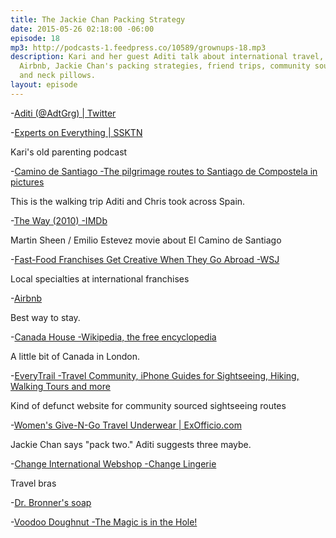```yaml
---
title: The Jackie Chan Packing Strategy
date: 2015-05-26 02:18:00 -06:00
episode: 18
mp3: http://podcasts-1.feedpress.co/10589/grownups-18.mp3
description: Kari and her guest Aditi talk about international travel, local delicacies,
  Airbnb, Jackie Chan's packing strategies, friend trips, community sourced trip planning,
  and neck pillows.
layout: episode
---
```


-[Aditi (@AdtGrg) | Twitter][1]

-[Experts on Everything | SSKTN][2]

Kari's old parenting podcast

-[Camino de Santiago -The pilgrimage routes to Santiago de Compostela in pictures][3]

This is the walking trip Aditi and Chris took across Spain.

-[The Way (2010) -IMDb][4]

Martin Sheen / Emilio Estevez movie about El Camino de Santiago

-[Fast-Food Franchises Get Creative When They Go Abroad -WSJ][5]

Local specialties at international franchises

-[Airbnb][6]

Best way to stay.

-[Canada House -Wikipedia, the free encyclopedia][7]

A little bit of Canada in London.

-[EveryTrail -Travel Community, iPhone Guides for Sightseeing, Hiking, Walking Tours and more][8]

Kind of defunct website for community sourced sightseeing routes

-[Women's Give-N-Go Travel Underwear | ExOfficio.com][9]

Jackie Chan says "pack two." Aditi suggests three maybe.

-[Change International Webshop -Change Lingerie][10]

Travel bras

-[Dr. Bronner's soap][11]

-[Voodoo Doughnut -The Magic is in the Hole!][12]

[1]: https://twitter.com/adtgrg
[2]: http://www.ssktn.com/category/eone/
[3]: http://www.santiago-compostela.net/
[4]: http://www.imdb.com/title/tt1441912/?ref_=fn_al_tt_1
[5]: http://www.wsj.com/articles/fast-food-franchises-get-creative-when-they-go-abroad-1432318075?mod=e2tw
[6]: https://www.airbnb.com/
[7]: http://en.wikipedia.org/wiki/Canada_House
[8]: http://www.everytrail.com/
[9]: http://www.exofficio.com/products/womens/underwear
[10]: http://change.com/int/
[11]: https://www.drbronner.com/
[12]: http://voodoodoughnut.com/
